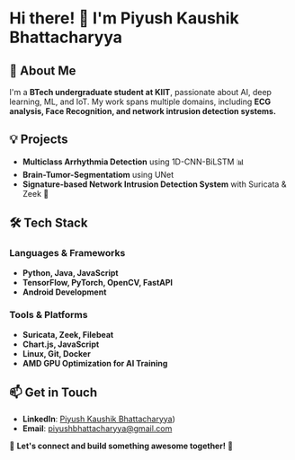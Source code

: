 # Hi there! 👋 I'm Piyush Kaushik Bhattacharyya

## 🚀 About Me
I'm a **BTech undergraduate student at KIIT**, passionate about AI, deep learning, ML, and IoT. My work spans multiple domains, including **ECG analysis, Face Recognition, and network intrusion detection systems.**

## 💡 Projects
- **Multiclass Arrhythmia Detection** using 1D-CNN-BiLSTM 📊
- **Brain-Tumor-Segmentatiom** using UNet
- **Signature-based Network Intrusion Detection System** with Suricata & Zeek 🔐

## 🛠️ Tech Stack
### **Languages & Frameworks**
- **Python, Java, JavaScript**
- **TensorFlow, PyTorch, OpenCV, FastAPI**
- **Android Development**

### **Tools & Platforms**
- **Suricata, Zeek, Filebeat**
- **Chart.js, JavaScript**
- **Linux, Git, Docker**
- **AMD GPU Optimization for AI Training**

## 📫 Get in Touch
- **LinkedIn**: [Piyush Kaushik Bhattacharyya](https://www.linkedin.com/in/piyush-bhattacharyya-0b8a03131/))
- **Email**: piyushbhattacharyya@gmail.com

💙 **Let's connect and build something awesome together!** 🚀
